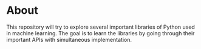 # About

This repository will try to explore several important libraries of Python used in machine learning. The goal is to learn the libraries by going through their important APIs with simultaneous implementation.
